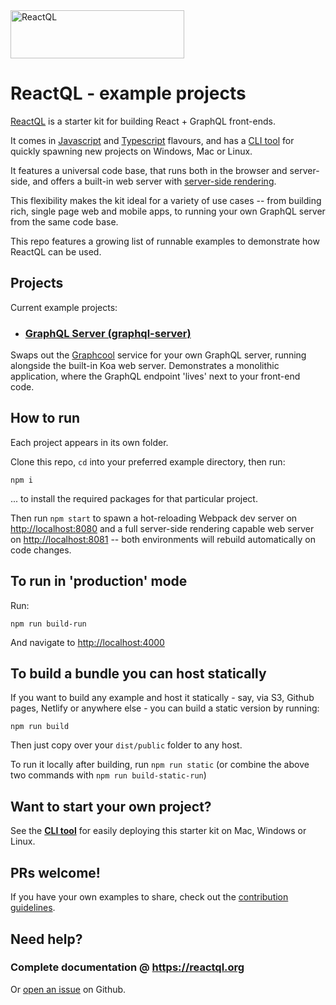 <img src="https://reactql.org/docs/images/reactql-logo.svg" alt="ReactQL" width="278" height="77" />

# ReactQL - example projects

[ReactQL](https://github.com/reactql/cli) is a starter kit for building React + GraphQL front-ends.

It comes in [Javascript](https://github.com/reactql/kit) and [Typescript](https://github.com/reactql/kit.ts) flavours, and has a [CLI tool](https://github.com/reactql/cli) for quickly spawning new projects on Windows, Mac or Linux.

It features a universal code base, that runs both in the browser and server-side, and offers a built-in web server with [server-side rendering](https://reactql.org/docs/ssr).

This flexibility makes the kit ideal for a variety of use cases -- from building rich, single page web and mobile apps, to running your own GraphQL server from the same code base.

This repo features a growing list of runnable examples to demonstrate how ReactQL can be used.

## Projects

Current example projects:

* ### [GraphQL Server (graphql-server)](./graphql-server)

Swaps out the [Graphcool](https://graph.cool) service for your own GraphQL server, running alongside the built-in Koa web server. Demonstrates a monolithic application, where the GraphQL endpoint 'lives' next to your front-end code.

## How to run

Each project appears in its own folder.

Clone this repo, `cd` into your preferred example directory, then run:

`npm i`

... to install the required packages for that particular project.

Then run `npm start` to spawn a hot-reloading Webpack dev server on [http://localhost:8080](http://localhost:8080) and a full server-side rendering capable web server on [http://localhost:8081](http://localhost:8081) -- both environments will rebuild automatically on code changes.

## To run in 'production' mode

Run:

`npm run build-run`

And navigate to [http://localhost:4000](http://localhost:4000)

## To build a bundle you can host statically

If you want to build any example and host it statically - say, via S3, Github pages, Netlify or anywhere else - you can build a static version by running:

`npm run build`

Then just copy over your `dist/public` folder to any host.

To run it locally after building, run `npm run static` (or combine the above two commands with `npm run build-static-run`)

## Want to start your own project?

See the **[CLI tool](https://github.com/reactql/cli)** for easily deploying this starter kit on Mac, Windows or Linux.

## PRs welcome!

If you have your own examples to share, check out the [contribution guidelines](CONTRIBUTING.md).

## Need help?

### Complete documentation @ **https://reactql.org**

Or [open an issue](https://github.com/reactql/examples/issues) on Github.

